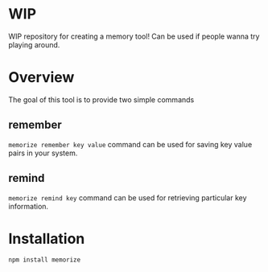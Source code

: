 # WIP
WIP repository for creating a memory tool! 
Can be used if people wanna try playing around.

# Overview
The goal of this tool is to provide two simple commands

## remember
`memorize remember key value` command can be used for saving key value pairs in your system.

## remind
`memorize remind key` command can be used for retrieving particular key information.

# Installation
`npm install memorize`